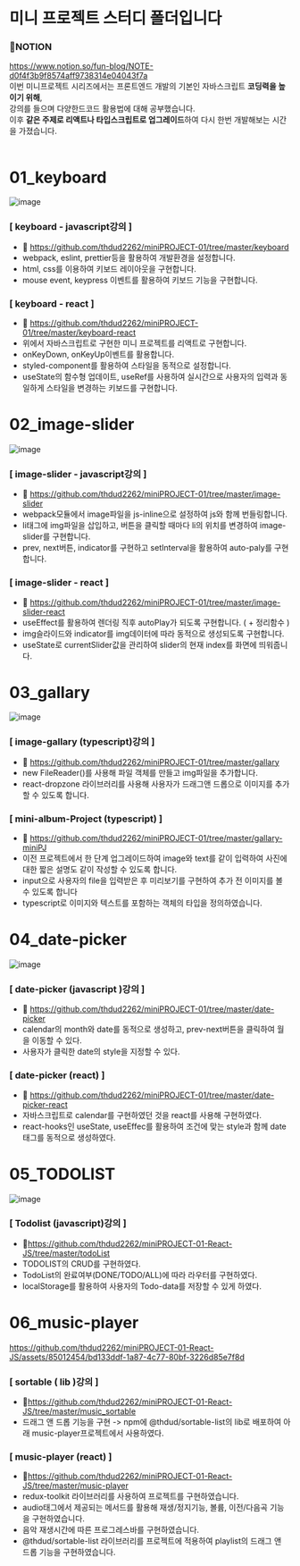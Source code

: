 # 미니 프로젝트 스터디 폴더입니다

### 📕NOTION <br>

https://www.notion.so/fun-blog/NOTE-d0f4f3b9f8574aff9738314e04043f7a <br>
이번 미니프로젝트 시리즈에서는 프론트엔드 개발의 기본인 자바스크립트 **코딩력을 높이기 위해**,<br>
강의를 들으며 다양한드코드 활용법에 대해 공부했습니다. <br>
이후 **같은 주제로 리액트나 타입스크립트로 업그레이드**하여 다시 한번 개발해보는 시간을 가졌습니다.<br>
<br>

# 01_keyboard

![image](https://user-images.githubusercontent.com/85012454/233993113-8010f9ec-94f2-4db7-988f-e94194a39079.png)

### [ keyboard - javascript강의 ]

- 🔎 https://github.com/thdud2262/miniPROJECT-01/tree/master/keyboard
- webpack, eslint, prettier등을 활용하여 개발환경을 설정합니다.
- html, css를 이용하여 키보드 레이아웃을 구현합니다.
- mouse event, keypress 이벤트를 활용하여 키보드 기능을 구현합니다.

### [ keyboard - react ]

- 🔎 https://github.com/thdud2262/miniPROJECT-01/tree/master/keyboard-react
- 위에서 자바스크립트로 구현한 미니 프로젝트를 리액트로 구현합니다.
- onKeyDown, onKeyUp이벤트를 활용합니다.
- styled-component를 활용하여 스타일을 동적으로 설정합니다.
- useState의 함수형 업데이트, useRef를 사용하여 실시간으로 사용자의 입력과 동일하게 스타일을 변경하는 키보드를 구현합니다.
  <br>

# 02_image-slider

![image](https://user-images.githubusercontent.com/85012454/233810284-7039c23c-d3d9-4b2a-ade0-f99e128c3ee8.png)

### [ image-slider - javascript강의 ]

- 🔎 https://github.com/thdud2262/miniPROJECT-01/tree/master/image-slider
- webpack모듈에서 image파일을 js-inline으로 설정하여 js와 함께 번들링합니다.
- li태그에 img파일을 삽입하고, 버튼을 클릭할 때마다 li의 위치를 변경하여 image-slider를 구현합니다.
- prev, next버튼, indicator를 구현하고 setInterval을 활용하여 auto-paly를 구현합니다.

### [ image-slider - react ]

- 🔎 https://github.com/thdud2262/miniPROJECT-01/tree/master/image-slider-react
- useEffect를 활용하여 렌더링 직후 autoPlay가 되도록 구현합니다. ( + 정리함수 )
- img슬라이드와 indicator를 img데이터에 따라 동적으로 생성되도록 구현합니다.
- useState로 currentSlider값을 관리하여 slider의 현재 index를 화면에 띄워줍니다.
  <br>

# 03_gallary

![image](https://user-images.githubusercontent.com/85012454/236586423-7a816b4b-1409-4d3c-9101-f3c28f02c6c8.png)

### [ image-gallary (typescript)강의 ]

- 🔎 https://github.com/thdud2262/miniPROJECT-01/tree/master/gallary
- new FileReader()를 사용해 파일 객체를 만들고 img파일을 추가합니다.
- react-dropzone 라이브러리를 사용해 사용자가 드래그앤 드롭으로 이미지를 추가할 수 있도록 합니다.

### [ mini-album-Project (typescript) ]

- 🔎 https://github.com/thdud2262/miniPROJECT-01/tree/master/gallary-miniPJ
- 이전 프로젝트에서 한 단계 업그레이드하여 image와 text를 같이 입력하여 사진에 대한 짧은 설명도 같이 작성할 수 있도록 합니다.
- input으로 사용자의 file을 입력받은 후 미리보기를 구현하여 추가 전 이미지를 볼 수 있도록 합니다
- typescript로 이미지와 텍스트를 포함하는 객체의 타입을 정의하였습니다.
  <br>

# 04_date-picker

![image](https://github.com/thdud2262/miniPROJECT-01/assets/85012454/45bec232-ed5b-4d93-a296-80bb49e68187)

### [ date-picker (javascript )강의 ]

- 🔎 https://github.com/thdud2262/miniPROJECT-01/tree/master/date-picker
- calendar의 month와 date를 동적으로 생성하고, prev-next버튼을 클릭하여 월을 이동할 수 있다.
- 사용자가 클릭한 date의 style을 지정할 수 있다.

### [ date-picker (react) ]

- 🔎 https://github.com/thdud2262/miniPROJECT-01/tree/master/date-picker-react
- 자바스크립트로 calendar를 구현하였던 것을 react를 사용해 구현하였다.
- react-hooks인 useState, useEffec를 활용하여 조건에 맞는 style과 함께 date태그를 동적으로 생성하였다.
  <br>

# 05_TODOLIST

![image](https://github.com/thdud2262/miniPROJECT-01-React-JS/assets/85012454/8cd1f7ca-680d-4924-908f-e17985e0219d)

### [ Todolist (javascript)강의 ]

- 🔎https://github.com/thdud2262/miniPROJECT-01-React-JS/tree/master/todoList
- TODOLIST의 CRUD를 구현하였다.
- TodoList의 완료여부(DONE/TODO/ALL)에 따라 라우터를 구현하였다.
- localStorage를 활용하여 사용자의 Todo-data를 저장할 수 있게 하였다.
  <br>

# 06_music-player

https://github.com/thdud2262/miniPROJECT-01-React-JS/assets/85012454/bd133ddf-1a87-4c77-80bf-3226d85e7f8d

### [ sortable ( lib )강의 ]

- 🔎https://github.com/thdud2262/miniPROJECT-01-React-JS/tree/master/music_sortable
- 드래그 앤 드롭 기능을 구현 -> npm에 @thdud/sortable-list의 lib로 배포하여 아래 music-player프로젝트에서 사용하였다.

### [ music-player (react) ]

- 🔎https://github.com/thdud2262/miniPROJECT-01-React-JS/tree/master/music-player
- redux-toolkit 라이브러리를 사용하여 프로젝트를 구현하였습니다.
- audio태그에서 제공되는 메서드를 활용해 재생/정지기능, 볼륨, 이전/다음곡 기능을 구현하였습니다.
- 음악 재생시간에 따른 프로그레스바를 구현하였습니다.
- @thdud/sortable-list 라이브러리를 프로젝트에 적용하여 playlist의 드래그 앤 드롭 기능을 구현하였습니다.
